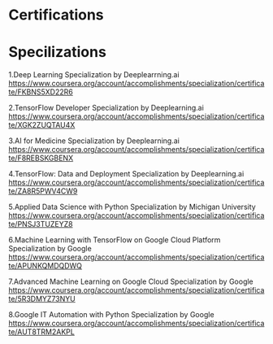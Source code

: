 # Certifications

# Specilizations
1.Deep Learning Specialization by Deeplearrning.ai
https://www.coursera.org/account/accomplishments/specialization/certificate/FKBNS5XD22R6

2.TensorFlow Developer Specialization by Deeplearning.ai
https://www.coursera.org/account/accomplishments/specialization/certificate/XGK2ZUQTAU4X

3.AI for Medicine Specialization by Deeplearning.ai
https://www.coursera.org/account/accomplishments/specialization/certificate/F8REBSKGBENX

4.TensorFlow: Data and Deployment Specialization by Deeplearning.ai
https://www.coursera.org/account/accomplishments/specialization/certificate/ZA8R5PWV4CW9

5.Applied Data Science with Python Specialization by Michigan University
https://www.coursera.org/account/accomplishments/specialization/certificate/PNSJ3TUZEYZ8

6.Machine Learning with TensorFlow on Google Cloud Platform Specialization by Google
https://www.coursera.org/account/accomplishments/specialization/certificate/APUNKQMDQDWQ

7.Advanced Machine Learning on Google Cloud Specialization by Google
https://www.coursera.org/account/accomplishments/specialization/certificate/5R3DMYZ73NYU

8.Google IT Automation with Python Specialization by Google
https://www.coursera.org/account/accomplishments/specialization/certificate/AUT8TRM2AKPL
